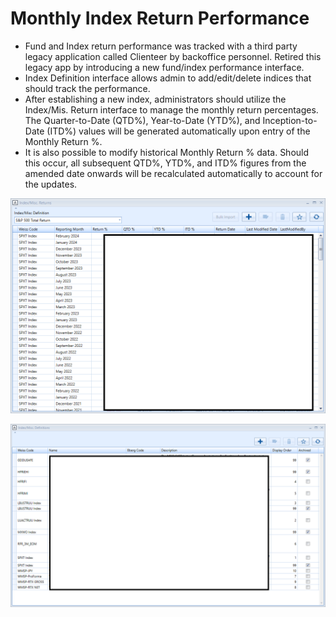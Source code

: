 # Monthly Index Return Performance

- Fund and Index return performance was tracked with a third party legacy application called Clienteer by backoffice personnel. Retired this legacy app by introducing a new fund/index performance interface.
- Index Definition interface allows admin to add/edit/delete indices that should track the performance.
- After establishing a new index, administrators should utilize the Index/Mis. Return interface to manage the monthly return percentages. The Quarter-to-Date (QTD%), Year-to-Date (YTD%), and Inception-to-Date (ITD%) values will be generated automatically upon entry of the Monthly Return %.
- It is also possible to modify historical Monthly Return % data. Should this occur, all subsequent QTD%, YTD%, and ITD% figures from the amended date onwards will be recalculated automatically to account for the updates.

![Alt text](assets/index_returns.png)

![Alt text](assets/index_definitions.png)